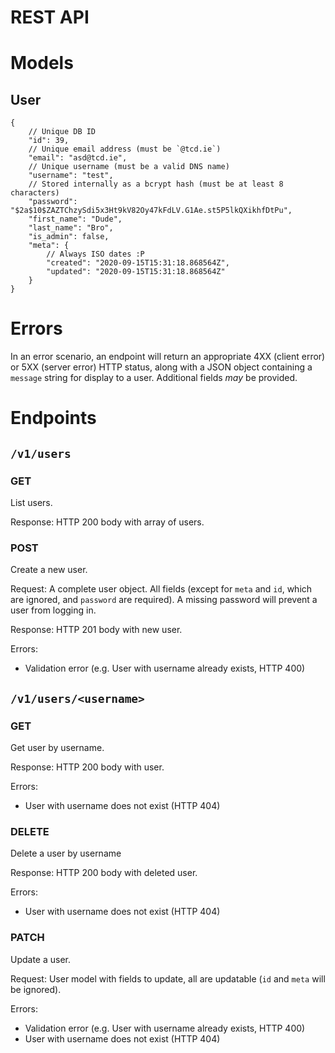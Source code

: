 # REST API

# Models
## User

```json5
{
    // Unique DB ID
    "id": 39,
    // Unique email address (must be `@tcd.ie`)
    "email": "asd@tcd.ie",
    // Unique username (must be a valid DNS name)
    "username": "test",
    // Stored internally as a bcrypt hash (must be at least 8 characters)
    "password": "$2a$10$ZAZTChzySdi5x3Ht9kV82Oy47kFdLV.G1Ae.st5P5lkQXikhfDtPu",
    "first_name": "Dude",
    "last_name": "Bro",
    "is_admin": false,
    "meta": {
        // Always ISO dates :P
        "created": "2020-09-15T15:31:18.868564Z",
        "updated": "2020-09-15T15:31:18.868564Z"
    }
}
```

# Errors
In an error scenario, an endpoint will return an appropriate 4XX (client error) or 5XX (server error) HTTP status, along
with a JSON object containing a `message` string for display to a user. Additional fields _may_ be provided.

# Endpoints

## `/v1/users`
### GET
List users.

Response: HTTP 200 body with array of users.

### POST
Create a new user.

Request: A complete user object. All fields (except for `meta` and `id`, which are ignored, and `password` are
required). A missing password will prevent a user from logging in.

Response: HTTP 201 body with new user.

Errors:
 - Validation error (e.g. User with username already exists, HTTP 400)

## `/v1/users/<username>`
### GET
Get user by username.

Response: HTTP 200 body with user.

Errors:
 - User with username does not exist (HTTP 404)

### DELETE
Delete a user by username

Response: HTTP 200 body with deleted user.

Errors:
 - User with username does not exist (HTTP 404)

### PATCH
Update a user.

Request: User model with fields to update, all are updatable (`id` and `meta` will be ignored).

Errors:
 - Validation error (e.g. User with username already exists, HTTP 400)
 - User with username does not exist (HTTP 404)
